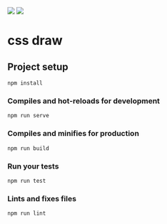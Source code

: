 <p>
  <a href="https://vuejs.org/"><img src="https://img.shields.io/badge/vue-3-blue.svg" /></a>
  <a href="http://www.w3school.com.cn/css3/index.ASP"><img src="https://img.shields.io/badge/css-3.0-green.svg" /></a>
</p>

# css draw

## Project setup
```
npm install
```

### Compiles and hot-reloads for development
```
npm run serve
```

### Compiles and minifies for production
```
npm run build
```

### Run your tests
```
npm run test
```

### Lints and fixes files
```
npm run lint
```
